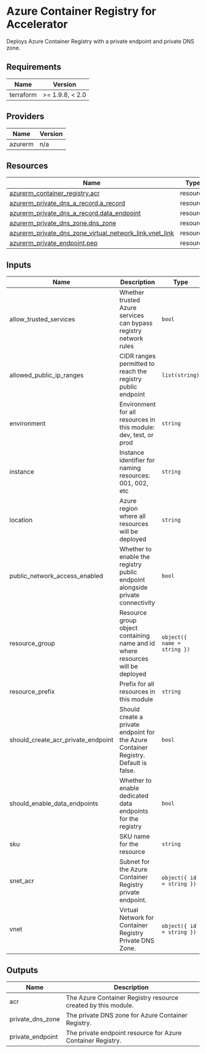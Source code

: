 <!-- BEGIN_TF_DOCS -->
<!-- markdown-table-prettify-ignore-start -->
# Azure Container Registry for Accelerator

Deploys Azure Container Registry with a private endpoint and private DNS zone.

## Requirements

| Name | Version |
|------|---------|
| terraform | >= 1.9.8, < 2.0 |

## Providers

| Name | Version |
|------|---------|
| azurerm | n/a |

## Resources

| Name | Type |
|------|------|
| [azurerm_container_registry.acr](https://registry.terraform.io/providers/hashicorp/azurerm/latest/docs/resources/container_registry) | resource |
| [azurerm_private_dns_a_record.a_record](https://registry.terraform.io/providers/hashicorp/azurerm/latest/docs/resources/private_dns_a_record) | resource |
| [azurerm_private_dns_a_record.data_endpoint](https://registry.terraform.io/providers/hashicorp/azurerm/latest/docs/resources/private_dns_a_record) | resource |
| [azurerm_private_dns_zone.dns_zone](https://registry.terraform.io/providers/hashicorp/azurerm/latest/docs/resources/private_dns_zone) | resource |
| [azurerm_private_dns_zone_virtual_network_link.vnet_link](https://registry.terraform.io/providers/hashicorp/azurerm/latest/docs/resources/private_dns_zone_virtual_network_link) | resource |
| [azurerm_private_endpoint.pep](https://registry.terraform.io/providers/hashicorp/azurerm/latest/docs/resources/private_endpoint) | resource |

## Inputs

| Name | Description | Type | Default | Required |
|------|-------------|------|---------|:--------:|
| allow\_trusted\_services | Whether trusted Azure services can bypass registry network rules | `bool` | n/a | yes |
| allowed\_public\_ip\_ranges | CIDR ranges permitted to reach the registry public endpoint | `list(string)` | n/a | yes |
| environment | Environment for all resources in this module: dev, test, or prod | `string` | n/a | yes |
| instance | Instance identifier for naming resources: 001, 002, etc | `string` | n/a | yes |
| location | Azure region where all resources will be deployed | `string` | n/a | yes |
| public\_network\_access\_enabled | Whether to enable the registry public endpoint alongside private connectivity | `bool` | n/a | yes |
| resource\_group | Resource group object containing name and id where resources will be deployed | ```object({ name = string })``` | n/a | yes |
| resource\_prefix | Prefix for all resources in this module | `string` | n/a | yes |
| should\_create\_acr\_private\_endpoint | Should create a private endpoint for the Azure Container Registry. Default is false. | `bool` | n/a | yes |
| should\_enable\_data\_endpoints | Whether to enable dedicated data endpoints for the registry | `bool` | n/a | yes |
| sku | SKU name for the resource | `string` | n/a | yes |
| snet\_acr | Subnet for the Azure Container Registry private endpoint. | ```object({ id = string })``` | n/a | yes |
| vnet | Virtual Network for Container Registry Private DNS Zone. | ```object({ id = string })``` | n/a | yes |

## Outputs

| Name | Description |
|------|-------------|
| acr | The Azure Container Registry resource created by this module. |
| private\_dns\_zone | The private DNS zone for Azure Container Registry. |
| private\_endpoint | The private endpoint resource for Azure Container Registry. |
<!-- markdown-table-prettify-ignore-end -->
<!-- END_TF_DOCS -->
